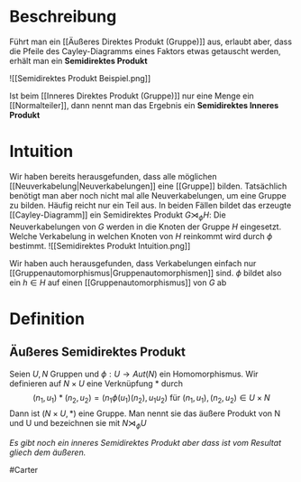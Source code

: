 # Beschreibung
Führt man ein [[Äußeres Direktes Produkt (Gruppe)]] aus, erlaubt aber, dass die Pfeile des Cayley-Diagramms eines Faktors etwas getauscht werden, erhält man ein **Semidirektes Produkt**

![[Semidirektes Produkt Beispiel.png]]

Ist beim [[Inneres Direktes Produkt (Gruppe)]] nur eine Menge ein [[Normalteiler]], dann nennt man das Ergebnis ein **Semidirektes Inneres Produkt**

# Intuition
Wir haben bereits herausgefunden, dass alle möglichen [[Neuverkabelung|Neuverkabelungen]] eine [[Gruppe]] bilden.
Tatsächlich benötigt man aber noch nicht mal alle Neuverkabelungen, um eine Gruppe zu bilden. Häufig reicht nur ein Teil aus.
In beiden Fällen bildet das erzeugte [[Cayley-Diagramm]] ein Semidirektes Produkt $G \rtimes_\phi H$:
Die Neuverkabelungen von $G$ werden in die Knoten der Gruppe $H$ eingesetzt. 
Welche Verkabelung in welchen Knoten von $H$ reinkommt wird durch $\phi$ bestimmt. 
![[Semidirektes Produkt Intuition.png]]

Wir haben auch herausgefunden, dass Verkabelungen einfach nur [[Gruppenautomorphismus|Gruppenautomorphismen]] sind.
$\phi$ bildet also ein $h \in H$ auf einen [[Gruppenautomorphismus]] von $G$ ab


# Definition
## Äußeres Semidirektes Produkt
Seien $U, N$ Gruppen und $\phi: U \to Aut(N)$ ein Homomorphismus. Wir definieren auf $N\times U$ eine Verknüpfung $*$ durch
$$(n_1, u_1) * (n_2, u_2) = (n_1\phi(u_1)(n_2), u_1u_2) \text{ für } (n_1, u_1), (n_2, u_2) \in U\times N$$
Dann ist $(N \times U, *)$ eine Gruppe. Man nennt sie das äußere Produkt von N und U und bezeichnen sie mit $N \rtimes_\phi U$

*Es gibt noch ein inneres Semidirektes Produkt aber dass ist vom Resultat gliech dem äußeren.*


#Carter 